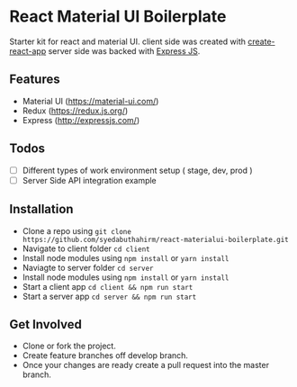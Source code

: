 # React Material UI Boilerplate
  Starter kit for react and material UI. client side was created with [create-react-app](https://github.com/facebook/create-react-app) server side was backed with [Express JS](http://expressjs.com/).
  
## Features
  - Material UI (https://material-ui.com/)
  - Redux (https://redux.js.org/)
  - Express (http://expressjs.com/)
  
## Todos
  - [ ] Different types of work environment setup ( stage, dev, prod )
  - [ ] Server Side API integration example
  
## Installation
  - Clone a repo using `git clone https://github.com/syedabuthahirm/react-materialui-boilerplate.git`
  - Navigate to client folder `cd client`
  - Install node modules using `npm install` or `yarn install`
  - Naviagte to server folder `cd server`
  - Install node modules using `npm install` or `yarn install`
  - Start a client app `cd client && npm run start`
  - Start a server app `cd server && npm run start`
  
## Get Involved
- Clone or fork the project.
- Create feature branches off develop branch.
- Once your changes are ready create a pull request into the master branch.
